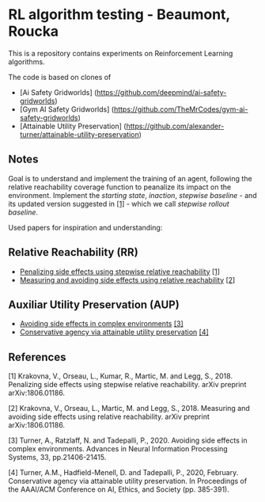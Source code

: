 # RL algorithm testing - Beaumont, Roucka
This is a repository contains experiments on Reinforcement Learning algorithms.

The code is based on clones of
- [Ai Safety Gridworlds] (https://github.com/deepmind/ai-safety-gridworlds)
- [Gym AI Safety Gridworlds] (https://github.com/TheMrCodes/gym-ai-safety-gridworlds)
- [Attainable Utility Preservation] (https://github.com/alexander-turner/attainable-utility-preservation)

## Notes
Goal is to understand and implement the training of an agent, following the relative reachability coverage function to peanalize its impact on the environment. Implement the *starting state*, *inaction*, *stepwise baseline* - and its updated version suggested in [[1]](#1) - which we call *stepwise rollout baseline*.

Used papers for inspiration and understanding:

## Relative Reachability (RR)
- [Penalizing side effects using stepwise relative reachability](https://arxiv.org/pdf/1711.09883.pdf) [[1]](#1)
- [Measuring and avoiding side effects using relative reachability](https://www.researchgate.net/profile/Viktoriya-Krakovna/publication/325557348_Measuring_and_avoiding_side_effects_using_relative_reachability/links/5bb7e5eaa6fdcc9552d46b02/Measuring-and-avoiding-side-effects-using-relative-reachability.pdf) [[2]](#2)

## Auxiliar Utility Preservation (AUP)
- [Avoiding side effects in complex environments](https://proceedings.neurips.cc/paper/2020/hash/f50a6c02a3fc5a3a5d4d9391f05f3efc-Abstract.html) [[3]](#3)
- [Conservative agency via attainable utility preservation](https://dl.acm.org/doi/abs/10.1145/3375627.3375851?casa_token=TOj2-yjPZYEAAAAA:4BKWRa1IBaYiDlTDq_ykSQ48wH0sMMHfzWd_3nN4EF7fqKF9iS7XYAXVkJV_WIpWtoC9wpRiFy4lHw) [[4]](#4)


## References
<a id="1">[1]</a> 
Krakovna, V., Orseau, L., Kumar, R., Martic, M. and Legg, S., 2018.
Penalizing side effects using stepwise relative reachability. 
arXiv preprint arXiv:1806.01186.

<a id="2">[2]</a> 
Krakovna, V., Orseau, L., Martic, M. and Legg, S., 2018.
Measuring and avoiding side effects using relative reachability.
arXiv preprint arXiv:1806.01186.

<a id="3">[3]</a> 
Turner, A., Ratzlaff, N. and Tadepalli, P., 2020.
Avoiding side effects in complex environments. 
Advances in Neural Information Processing Systems, 33, pp.21406-21415.

<a id="4">[4]</a> 
Turner, A.M., Hadfield-Menell, D. and Tadepalli, P., 2020, February.
Conservative agency via attainable utility preservation.
In Proceedings of the AAAI/ACM Conference on AI, Ethics, and Society (pp. 385-391).
